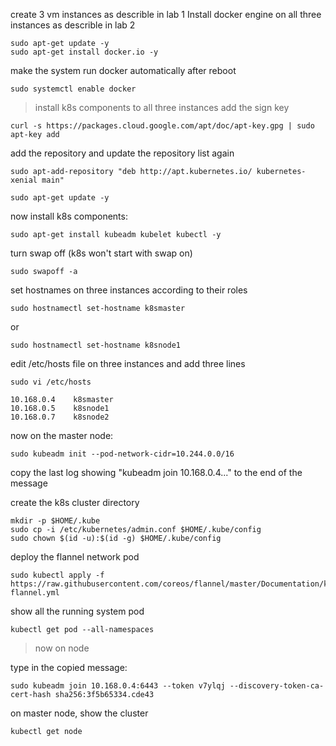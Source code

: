 create 3 vm instances as describle in lab 1
Install docker engine on all three instances as describle in lab 2
```
sudo apt-get update -y
sudo apt-get install docker.io -y
```
make the system run docker automatically after reboot
```
sudo systemctl enable docker
```
> install k8s components to all three instances
 add the sign key
 ```
curl -s https://packages.cloud.google.com/apt/doc/apt-key.gpg | sudo apt-key add
```
add the repository and update the repository list again
```
sudo apt-add-repository "deb http://apt.kubernetes.io/ kubernetes-xenial main"

sudo apt-get update -y
```
now install k8s components:

```
sudo apt-get install kubeadm kubelet kubectl -y
```

turn swap off (k8s won't start with swap on)
```
sudo swapoff -a
```
set hostnames on three  instances according to their roles
```
sudo hostnamectl set-hostname k8smaster
```
or
```
sudo hostnamectl set-hostname k8snode1
```
edit /etc/hosts file on three instances and add three lines 
```
sudo vi /etc/hosts
```
```
10.168.0.4    k8smaster
10.168.0.5    k8snode1
10.168.0.7    k8snode2
````

now on the master node:

```
sudo kubeadm init --pod-network-cidr=10.244.0.0/16
```

copy the last log showing "kubeadm join 10.168.0.4..." to the end of the message 

create the k8s cluster directory
```
mkdir -p $HOME/.kube
sudo cp -i /etc/kubernetes/admin.conf $HOME/.kube/config
sudo chown $(id -u):$(id -g) $HOME/.kube/config

```

deploy the flannel network pod
```
sudo kubectl apply -f https://raw.githubusercontent.com/coreos/flannel/master/Documentation/kube-flannel.yml
```

show all the running system pod

```
kubectl get pod --all-namespaces
```

> now on node

type in the copied message:
```
sudo kubeadm join 10.168.0.4:6443 --token v7ylqj --discovery-token-ca-cert-hash sha256:3f5b65334.cde43
```


on master node, show the cluster
```
kubectl get node
```





